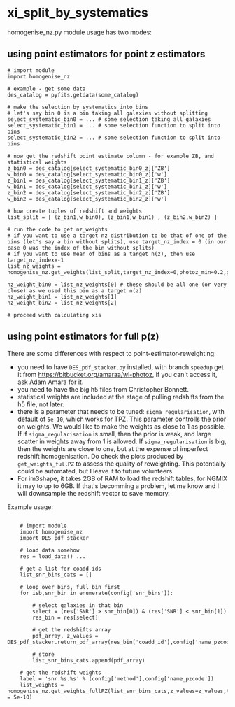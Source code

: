 # xi_split_by_systematics

homogenise_nz.py module usage has two modes:

## using point estimators for point z estimators

```
# import module
import homogenise_nz

# example - get some data
des_catalog = pyfits.getdata(some_catalog)

# make the selection by systematics into bins
# let's say bin 0 is a bin taking all galaxies without splitting
select_systematic_bin0 = ... # some selection taking all galaxies 
select_systematic_bin1 = ... # some selection function to split into bins
select_systematic_bin2 = ... # some selection function to split into bins

# now get the redshift point estimate column - for example ZB, and statistical weights
z_bin0 = des_catalog[select_systematic_bin0_z]['ZB']
w_bin0 = des_catalog[select_systematic_bin0_z]['w']
z_bin1 = des_catalog[select_systematic_bin1_z]['ZB']
w_bin1 = des_catalog[select_systematic_bin1_z]['w']
z_bin2 = des_catalog[select_systematic_bin2_z]['ZB']
w_bin2 = des_catalog[select_systematic_bin2_z]['w']

# how create tuples of redshift and weights
list_split = [ (z_bin1,w_bin0), (z_bin1,w_bin1) , (z_bin2,w_bin2) ]

# run the code to get nz_weights
# if you want to use a target nz distribution to be that of one of the bins (let's say a bin without splits), use target_nz_index = 0 (in our case 0 was the index of the bin without splits)
# if you want to use mean of bins as a target n(z), then use target_nz_index=-1
list_nz_weights = homogenise_nz.get_weights(list_split,target_nz_index=0,photoz_min=0.2,photoz_max=1.2,photoz_nbins=50)

nz_weight_bin0 = list_nz_weights[0] # these should be all one (or very close) as we used this bin as a target n(z)
nz_weight_bin1 = list_nz_weights[1]
nz_weight_bin2 = list_nz_weights[2]

# proceed with calculating xis 
```

## using point estimators for full p(z)

There are some differences with respect to point-estimator-reweighting:
- you need to have ```DES_pdf_stacker.py``` installed, with branch ```speedup```
get it from https://bitbucket.org/amaraa/wl-photoz, if you can't access it, ask Adam Amara for it.
- you need to have the big h5 files from Christopher Bonnett.
- statistical weights are included at the stage of pulling redshifts from the h5 file, not later.
- there is a parameter that needs to be tuned: ```sigma_regularisation```, with default of ```5e-10```, which works for TPZ. This parameter controlls the prior on weights. We would like to make the weights as close to 1 as possible. If if ```sigma_regularisation``` is small, then the prior is weak, and large scatter in weights away from 1 is allowed. If ```sigma_regularisation``` is big, then the weights are close to one, but at the expense of imperfect redshift homogenisation. Do check the plots produced by ```get_weights_fullPZ``` to assess the quality of reweighting. This potentially could be automated, but I leave it to future volunteers.
- For im3shape, it takes 2GB of RAM to load the redshift tables, for NGMIX it may to up to 6GB. If that's becomming a problem, let me know and I will downsample the redshift vector to save memory.

Example usage:

```
	
	# import module
	import homogenise_nz
	import DES_pdf_stacker
 
	# load data somehow
    res = load_data() ...

    # get a list for coadd ids
    list_snr_bins_cats = []

    # loop over bins, full bin first
    for isb,snr_bin in enumerate(config['snr_bins']):

    	# select galaxies in that bin
        select = (res['SNR'] > snr_bin[0]) & (res['SNR'] < snr_bin[1]) 
        res_bin = res[select]
      
      	# get the redshifts array 
        pdf_array, z_values = DES_pdf_stacker.return_pdf_array(res_bin['coadd_id'],config['name_pzcode'],config['filename_photoz_h5'],weight=res_bin['w'])
        
        # store
        list_snr_bins_cats.append(pdf_array)

    # get the redshift weights
	label = 'snr.%s.%s' % (config['method'],config['name_pzcode'])
    list_weights = homogenise_nz.get_weights_fullPZ(list_snr_bins_cats,z_values=z_values,target_nz_index=0,label=label,plots=True,sigma_regularisation = 5e-10)
```



